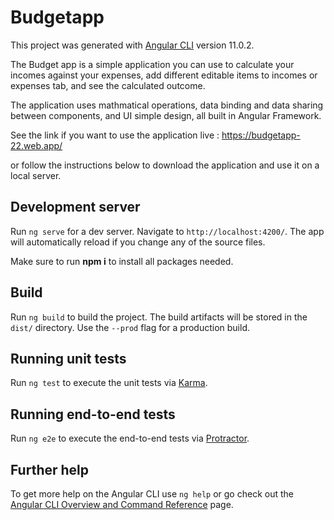 # Budgetapp

This project was generated with [Angular CLI](https://github.com/angular/angular-cli) version 11.0.2.

The Budget app is a simple application you can use to calculate your incomes against your expenses, add different editable items to incomes or expenses tab, and see the calculated outcome.

The application uses mathmatical operations, data binding and data sharing between components, and UI simple design, all built in Angular Framework.

See the link if you want to use the application live : https://budgetapp-22.web.app/

or follow the instructions below to download the application and use it on a local server. 

## Development server

Run `ng serve` for a dev server. Navigate to `http://localhost:4200/`. The app will automatically reload if you change any of the source files.

Make sure to run **npm i** to install all packages needed.

## Build

Run `ng build` to build the project. The build artifacts will be stored in the `dist/` directory. Use the `--prod` flag for a production build.

## Running unit tests

Run `ng test` to execute the unit tests via [Karma](https://karma-runner.github.io).

## Running end-to-end tests

Run `ng e2e` to execute the end-to-end tests via [Protractor](http://www.protractortest.org/).

## Further help

To get more help on the Angular CLI use `ng help` or go check out the [Angular CLI Overview and Command Reference](https://angular.io/cli) page.
